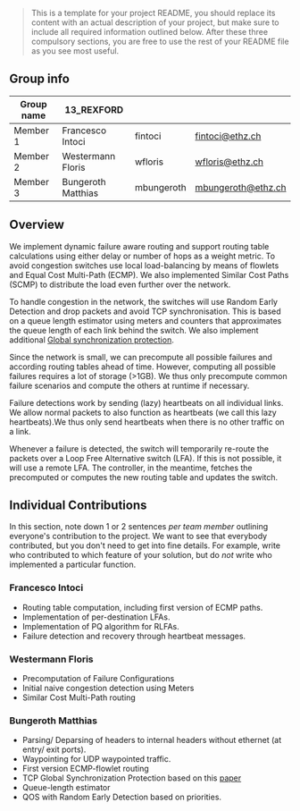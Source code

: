 > This is a template for your project README, you should replace its content with an actual description of your project, but make sure to include all required information outlined below. After these three compulsory sections, you are free to use the rest of your README file as you see most useful.
> 

## Group info

| Group name | 13_REXFORD |  |  |
| --- | --- | --- | --- |
| Member 1 | Francesco Intoci  | fintoci | fintoci@ethz.ch |
| Member 2 | Westermann Floris | wfloris | wfloris@ethz.ch |
| Member 3 | Bungeroth Matthias | mbungeroth | mbungeroth@ethz.ch |

## Overview

We implement dynamic failure aware routing and support routing table
calculations using either delay or number of hops as a weight metric.
To avoid congestion switches use local load-balancing by means of flowlets
and Equal Cost Multi-Path (ECMP).
We also implemented Similar Cost Paths (SCMP) to distribute the load even
further over the network.

To handle congestion in the network, the switches will use Random Early
Detection and drop packets and avoid TCP synchronisation.
This is based on a queue length estimator using meters and counters that
approximates the queue length of each link behind the switch.
We also implement additional
[Global synchronization protection](https://www.researchgate.net/publication/301857331_Global_Synchronization_Protection_for_Bandwidth_Sharing_TCP_Flows_in_High-Speed_Links).


Since the network is small, we can precompute all possible failures and
according routing tables ahead of time.
However, computing all possible failures requires a lot of storage (>1GB).
We thus only precompute common failure scenarios and compute the others at
runtime if necessary.

Failure detections work by sending (lazy) heartbeats on all individual links.
We allow normal packets to also function as heartbeats (we call this lazy
heartbeats).We thus only send heartbeats when there is no other traffic on a
link.

Whenever a failure is detected, the switch will temporarily re-route the packets
over a Loop Free Alternative switch (LFA).
If this is not possible, it will use a remote LFA.
The controller, in the meantime, fetches the precomputed or computes the new
routing table and updates the switch.


## Individual Contributions

In this section, note down 1 or 2 sentences *per team member* outlining everyone's contribution to the project. We want to see that everybody contributed, but you don't need to get into fine details. For example, write who contributed to which feature of your solution, but do *not* write who implemented a particular function. 

### Francesco Intoci
- Routing table computation, including first version of ECMP paths.
- Implementation of per-destination LFAs.
- Implementation of PQ algorithm for RLFAs.
- Failure detection and recovery through heartbeat messages.

### Westermann Floris
- Precomputation of Failure Configurations
- Initial naive congestion detection using Meters
- Similar Cost Multi-Path routing

### Bungeroth Matthias

- Parsing/ Deparsing of headers to internal headers without ethernet (at entry/ exit ports).
- Waypointing for UDP waypointed traffic.
- First version ECMP-flowlet routing
- TCP Global Synchronization Protection based on this [paper](https://www.researchgate.net/publication/301857331_Global_Synchronization_Protection_for_Bandwidth_Sharing_TCP_Flows_in_High-Speed_Links)
- Queue-length estimator
- QOS with Random Early Detection based on priorities.

